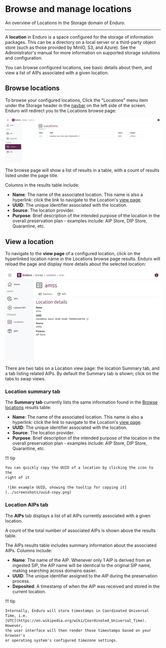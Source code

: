 # Browse and manage locations

An overview of Locations in the Storage domain of Enduro.

-----

A **location** in Enduro is a space configured for the storage of information
packages. This can be a directory on a local server or a third-party object
store (such as those provided by MinIO, S3, and Azure). See the Administrator's
manual for more information on supported storage solutions and configuration.

You can browse configured locations, see basic details about them, and
view a list of AIPs associated with a given location.

## Browse locations

To browse your configured locations, Click the "Locations" menu item under the
Storage header in the [navbar] on the left side of the screen. Enduro will
redirect you to the Locations browse page:

![The locations browse page in Enduro](../screenshots/locations-browse.png)

The browse page will show a list of results in a table, with a count of results
listed under the page title.

Columns in the results table include:

* **Name**: The name of the associated location. This name is also a hyperlink:
  click the link to navigate to the Location's [view page](#view-a-location).
* **UUID**: The unique identifier associated with the location.
* **Source**: The location provider.
* **Purpose**: Brief description of the intended purpose of the location in the
  overall preservation plan - examples include: AIP Store, DIP Store,
  Quarantine, etc.

## View a location

To navigate to the **view page** of a configured location, click on the
hyperlinked location name in the Locations browse page results. Enduro will
reload the page and display more details about the selected location:

![A location view page](../screenshots/location-view.png)

There are two tabs on a Location view page: the location Summary tab, and a tab
listing related AIPs. By default the Summary tab is shown; click on the tabs to
swap views.

### Location summary tab

The **Summary tab** currently lists the same information found in the
[Browse locations](#browse-locations) results table:

* **Name**: The name of the associated location. This name is also a hyperlink:
  click the link to navigate to the Location's [view page](#view-a-location).
* **UUID**: The unique identifier associated with the location.
* **Source**: The location provider.
* **Purpose**: Brief description of the intended purpose of the location in the
  overall preservation plan - examples include: AIP Store, DIP Store,
  Quarantine, etc.

!!! tip

    You can quickly copy the UUID of a location by clicking the icon to the
    right of it

     ![An example UUID, showing the tooltip for copying it](../screenshots/uuid-copy.png)

### Location AIPs tab

The **AIPs** tab displays a list of all AIPs currently associated with a given
location.

A count of the total number of associated AIPs is shown above the results table.

The AIPs results table includes summary information about the associated AIPs.
Columns include:

* **Name**: The name of the AIP. Whenever only 1 AIP is derived from an ingested
  SIP, the AIP name will be identical to the original SIP name, making searching
  across domains easier.
* **UUID**: The unique identifier assigned to the AIP during the preservation
  process.
* **Deposited**: A timestamp of when the AIP was received and stored in the
  current location.

!!! tip

    Internally, Enduro will store timestamps in Coordinated Universal Time, i.e.
    [UTC](https://en.wikipedia.org/wiki/Coordinated_Universal_Time). However,
    the user interface will then render those timestamps based on your browser's
    or operating system's configured timezone settings.

[navbar]: ../overview.md#navigation
